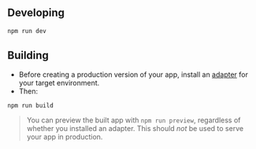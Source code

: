 ## Developing

```bash
npm run dev
```

## Building

- Before creating a production version of your app,
  install an [adapter](https://kit.svelte.dev/docs#adapters)
  for your target environment.
- Then:

```bash
npm run build
```

> You can preview the built app with `npm run preview`,
> regardless of whether you installed an adapter.
> This should _not_ be used to serve your app in production.
